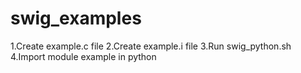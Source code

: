 # swig_examples

1.Create example.c file
2.Create example.i file 
3.Run swig_python.sh 
4.Import module example in python
